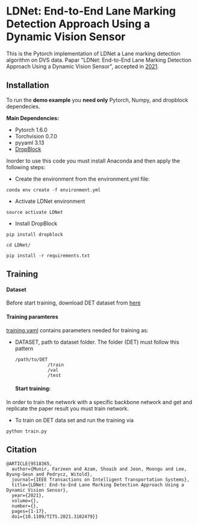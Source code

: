 # LDNet: End-to-End Lane Marking Detection Approach Using a Dynamic Vision Sensor
This is the Pytorch implementation of LDNet a Lane marking detection algorithm on DVS data.
Papar "LDNet: End-to-End Lane Marking Detection Approach Using a Dynamic Vision Sensor", accepted in [2021](https://ieeexplore.ieee.org/document/9518365).

## Installation

To run the **demo example** you **need only** Pytorch, Numpy, and dropblock dependecies.

**Main Dependencies:**
- Pytorch 1.6.0
- Torchvision 0.7.0
- pyyaml 3.13
- [DropBlock](https://github.com/miguelvr/dropblock)

Inorder to use this code you must install Anaconda and then apply the following steps:
+ Create the environment from the environment.yml file:

```
conda env create -f environment.yml
```
+ Activate LDNet environment

```
source activate LDNet
```

+ Install DropBlock

```
pip install dropblock

cd LDNet/

pip install -r requirements.txt
```

## Training

#### Dataset
Before start training, download DET dataset from [here](https://spritea.github.io/DET/) 

#### Training paramteres
[training.yaml](https://github.com/likui01/LDNet/blob/master/config/training.yaml) contains parameters needed for training as:
+ DATASET, path to  dataset folder. The folder (DET) must follow this pattern

    ``` 
    /path/to/DET
                /train		
                /val 	  
                /test 
   ```
  #### Start training:
In order to train the network with a specific backbone network and get and replicate the paper result you must train network.

+ To train on DET data set and run the training via 

``` python train.py  ```          



## Citation 
```
@ARTICLE{9518365,
  author={Munir, Farzeen and Azam, Shoaib and Jeon, Moongu and Lee, Byung-Geun and Pedrycz, Witold},
  journal={IEEE Transactions on Intelligent Transportation Systems}, 
  title={LDNet: End-to-End Lane Marking Detection Approach Using a Dynamic Vision Sensor}, 
  year={2021},
  volume={},
  number={},
  pages={1-17},
  doi={10.1109/TITS.2021.3102479}}
```
